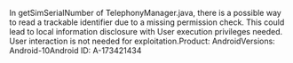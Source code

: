 In getSimSerialNumber of TelephonyManager.java, there is a possible way to read a trackable identifier due to a missing permission check. This could lead to local information disclosure with User execution privileges needed. User interaction is not needed for exploitation.Product: AndroidVersions: Android-10Android ID: A-173421434
